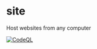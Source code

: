 # site
Host websites from any computer

[![CodeQL](https://github.com/dsync/site/actions/workflows/codeql.yml/badge.svg)](https://github.com/dsync/site/actions/workflows/codeql.yml)
